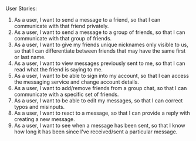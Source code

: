User Stories:

1. As a user, I want to send a message to a friend, so that I can communicate with that friend privately.
2. As a user, I want to send a message to a group of friends, so that I can communicate with that group of friends.
3. As a user, I want to give my friends unique nicknames only visible to us, so that I can differentiate between friends that may have the same first or last name.
4. As a user, I want to view messages previously sent to me, so that I can read what the friend is saying to me.
5. As a user, I want to be able to sign into my account, so that I can access the messaging service and change account details.
6. As a user, I want to add/remove friends from a group chat, so that I can communicate with a specific set of friends.
7. As a user, I want to be able to edit my messages, so that I can correct typos and misinputs.
8. As a user, I want to react to a message, so that I can provide a reply with creating a new message.
9. As a user, I want to see when a message has been sent, so that I know how long it has been since I've received/sent a particular message.
